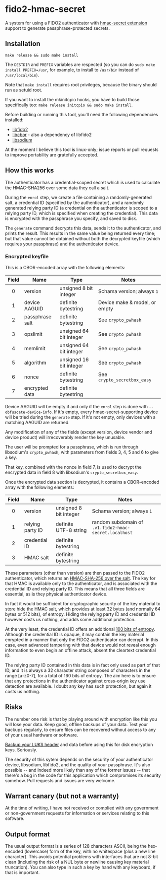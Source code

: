 # fido2-hmac-secret
A system for using a FIDO2 authenticator with [hmac-secret extension](https://fidoalliance.org/specs/fido-v2.0-id-20180227/fido-client-to-authenticator-protocol-v2.0-id-20180227.html#sctn-hmac-secret-extension) support to generate passphrase-protected secrets.

## Installation

`make release && sudo make install`

The `DESTDIR` and `PREFIX` variables are respected (so you can do `sudo make install PREFIX=/usr`, for example, to install to `/usr/bin` instead of `/usr/local/bin`).

Note that `make install` requires root privileges, because the binary should run as setuid root.

If you want to install the mkinitcpio hooks, you have to build those specifically too: `make release initcpio && sudo make install`.

Before building or running this tool, you'll need the following dependencies installed:

 * [libfido2](https://developers.yubico.com/libfido2/)
 * [libcbor](https://libcbor.readthedocs.io/en/v0.5.0/) - also a dependency of libfido2
 * [libsodium](https://download.libsodium.org/doc/)

At the moment I believe this tool is linux-only; issue reports or pull requests to improve portability are gratefully accepted.

## How this works

The authenticator has a credential-scoped secret which is used to calculate the HMAC-SHA256 over some data they call a salt.

During the `enrol` step, we create a file containing a randomly-generated salt, a credential ID (specified by the authenticator), and a randomly generated relying party ID (a credential on the authenticator is scoped to a relying party ID, which is specified when creating the credential). This data is encrypted with the passphrase you specify, and saved to disk.

The `generate` command decrypts this data, sends it to the authenticator, and prints the result. This results in the same value being returned every time; but that value cannot be obtained without both the decrypted keyfile (which requires your passphrase) and the authenticator device.

### Encrypted keyfile

This is a CBOR-encoded array with the following elements:

| Field | Name            | Type                    | Notes                         |
|:-----:|-----------------|-------------------------|-------------------------------|
| 0     | version         | unsigned 8 bit integer  | Schama version; always `1`    |
| 1     | device AAGUID   | definite bytestring     | Device make & model, or empty |
| 2     | passphrase salt | definite bytestring     | See `crypto_pwhash`           |
| 3     | opslimit        | unsigned 64 bit integer | See `crypto_pwhash`           |
| 4     | memlimit        | unsigned 64 bit integer | See `crypto_pwhash`           |
| 5     | algorithm       | unsigned 16 bit integer | See `crypto_pwhash`           |
| 6     | nonce           | definite bytestring     | See `crypto_secretbox_easy`   |
| 7     | encrypted data  | definite bytestring     |                               |

Device AAGUID will be empty if and only if the `enrol` step is done with `--obfuscate-device-info`. If it's empty, every hmac-secret-supporting device will be tried during the `generate` step. If it's not empty, only devices with a matching AAGUID are returned.

Any modification of any of the fields (except version, device vendor and device product) will irrecoverably render the key unusable.

The user will be prompted for a passphrase, which is run through libsodium's `crypto_pwhash`, with parameters from fields 3, 4, 5 and 6 to give a key.

That key, combined with the nonce in field 7, is used to decrypt the encrypted data in field 8 with libsodium's `crypto_secretbox_easy`.

Once the encrypted data section is decrypted, it contains a CBOR-encoded array with the following elements:

| Field | Name             | Type                   | Notes                                                 |
|:-----:|------------------|------------------------|-------------------------------------------------------|
| 0     | version          | unsigned 8 bit integer | Schama version; always `1`                            |
| 1     | relying party ID | definite UTF-8 string  | random subdomain of `.v1.fido2-hmac-secret.localhost` |
| 2     | credential ID    | definite bytestring    |                                                       |
| 3     | HMAC salt        | definite bytestring    |                                                       |

These parameters (other than version) are then passed to the FIDO2 authenticator, which returns an [HMAC-SHA-256 over the salt](https://fidoalliance.org/specs/fido-v2.0-id-20180227/fido-client-to-authenticator-protocol-v2.0-id-20180227.html#sctn-hmac-secret-extension). The key for that HMAC is available only to the authenticator, and is associated with the credential ID and relying party ID. This means that all three fields are essential, as is they physical authenticator device.

In fact it would be sufficient for cryptographic security of the key material to store hide the HMAC salt, which provides at least 32 bytes (and normally 64 bytes or 512 bits), of entropy. Hiding the relying party ID and credential ID however costs us nothing, and adds some additional protection.

At the very least, the credential ID offers an additional [100 bits of entropy](https://www.w3.org/TR/webauthn/#credential-id). Although the credential ID is opaque, it may contain the key material enrypted in a manner that only the FIDO2 authenticator can decrypt. In this case, even advanced tampering with that device would not reveal enough information to even begin an offline attack, absent the cleartext credential ID.

The relying party ID contained in this data is in fact only used as part of that ID, and it is always a 32 character string composed of characters in the range [a-z0-7], for a total of 160 bits of entropy. The aim here is to ensure that any protections in the authenticator against cross-origin key use detection are available. I doubt any key has such protection, but again it costs us nothing.

## Risks

The number one risk is that by playing around with encryption like this you will lose your data. Keep good, offline backups of your data. Test your backups regularly, to ensure files can be recovered without access to any of your usual hardware or software.

[Backup your LUKS header](https://gitlab.com/cryptsetup/cryptsetup/wikis/FrequentlyAskedQuestions#6-backup-and-data-recovery) and data before using this for disk encryption keys. Seriously.

The security of this sytem depends on the security of your authenticator device, libsodium, libfido2, and the quality of your passphrase. It's also possible -- and indeed more likely than any of the former issues -- that there's a bug in the code for this application which compromises its security somehow. Pull requests and issues are very welcome.

## Warrant canary (but not a warranty)

At the time of writing, I have not received or complied with any government or non-government requests for information or services relating to this software.

## Output format

The usual output format is a series of 128 characters ASCII, being the hex-encoded (lowercase) form of the key, with no whitespace (plus a new line character). This avoids potential problems with interfaces that are not 8-bit clean (including the risk of a NUL byte or newline causing key material truncation). You can also type in such a key by hand with any keyboard, if that is important.

